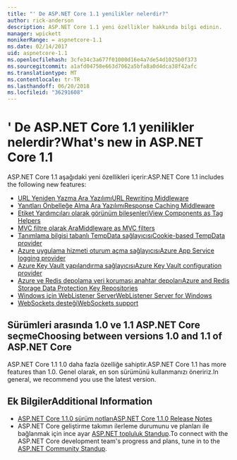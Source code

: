```yaml
---
title: "' De ASP.NET Core 1.1 yenilikler nelerdir?"
author: rick-anderson
description: ASP.NET Core 1.1 yeni özellikler hakkında bilgi edinin.
manager: wpickett
monikerRange: = aspnetcore-1.1
ms.date: 02/14/2017
uid: aspnetcore-1.1
ms.openlocfilehash: 3cfe34c3a677f01000d16e4a7de54d1025b0f373
ms.sourcegitcommit: a1afd04758e663d7062a5bfa8a0d4dca38f42afc
ms.translationtype: MT
ms.contentlocale: tr-TR
ms.lasthandoff: 06/20/2018
ms.locfileid: "36291608"
---
```

# <a name="whats-new-in-aspnet-core-11"></a><span data-ttu-id="8824a-103">' De ASP.NET Core 1.1 yenilikler nelerdir?</span><span class="sxs-lookup"><span data-stu-id="8824a-103">What's new in ASP.NET Core 1.1</span></span>

<span data-ttu-id="8824a-104">ASP.NET Core 1.1 aşağıdaki yeni özellikleri içerir:</span><span class="sxs-lookup"><span data-stu-id="8824a-104">ASP.NET Core 1.1 includes the following new features:</span></span>

- [<span data-ttu-id="8824a-105">URL Yeniden Yazma Ara Yazılımı</span><span class="sxs-lookup"><span data-stu-id="8824a-105">URL Rewriting Middleware</span></span>](xref:fundamentals/url-rewriting)
- [<span data-ttu-id="8824a-106">Yanıtları Önbelleğe Alma Ara Yazılımı</span><span class="sxs-lookup"><span data-stu-id="8824a-106">Response Caching Middleware</span></span>](xref:performance/caching/middleware)
- [<span data-ttu-id="8824a-107">Etiket Yardımcıları olarak görünüm bileşenleri</span><span class="sxs-lookup"><span data-stu-id="8824a-107">View Components as Tag Helpers</span></span>](xref:mvc/views/view-components#invoking-a-view-component-as-a-tag-helper)
- [<span data-ttu-id="8824a-108">MVC filtre olarak Ara</span><span class="sxs-lookup"><span data-stu-id="8824a-108">Middleware as MVC filters</span></span>](xref:mvc/controllers/filters#using-middleware-in-the-filter-pipeline)
- [<span data-ttu-id="8824a-109">Tanımlama bilgisi tabanlı TempData sağlayıcısı</span><span class="sxs-lookup"><span data-stu-id="8824a-109">Cookie-based TempData provider</span></span>](xref:fundamentals/app-state#tempdata)
- [<span data-ttu-id="8824a-110">Azure uygulama hizmeti oturum açma sağlayıcısı</span><span class="sxs-lookup"><span data-stu-id="8824a-110">Azure App Service logging provider</span></span>](xref:fundamentals/logging/index#azure-app-service-provider)
- [<span data-ttu-id="8824a-111">Azure Key Vault yapılandırma sağlayıcısı</span><span class="sxs-lookup"><span data-stu-id="8824a-111">Azure Key Vault configuration provider</span></span>](xref:security/key-vault-configuration)
- [<span data-ttu-id="8824a-112">Azure ve Redis depolama veri koruması anahtar depoları</span><span class="sxs-lookup"><span data-stu-id="8824a-112">Azure and Redis Storage Data Protection Key Repositories</span></span>](xref:security/data-protection/implementation/key-storage-providers#azure-and-redis)
- [<span data-ttu-id="8824a-113">Windows için WebListener Server</span><span class="sxs-lookup"><span data-stu-id="8824a-113">WebListener Server for Windows</span></span>](xref:fundamentals/servers/weblistener)
- [<span data-ttu-id="8824a-114">WebSockets desteği</span><span class="sxs-lookup"><span data-stu-id="8824a-114">WebSockets support</span></span>](xref:fundamentals/websockets)

## <a name="choosing-between-versions-10-and-11-of-aspnet-core"></a><span data-ttu-id="8824a-115">Sürümleri arasında 1.0 ve 1.1 ASP.NET Core seçme</span><span class="sxs-lookup"><span data-stu-id="8824a-115">Choosing between versions 1.0 and 1.1 of ASP.NET Core</span></span>

<span data-ttu-id="8824a-116">ASP.NET Core 1.1 1.0 daha fazla özelliğe sahiptir.</span><span class="sxs-lookup"><span data-stu-id="8824a-116">ASP.NET Core 1.1 has more features than 1.0.</span></span> <span data-ttu-id="8824a-117">Genel olarak, en son sürümünü kullanmanızı öneririz.</span><span class="sxs-lookup"><span data-stu-id="8824a-117">In general, we recommend you use the latest version.</span></span>

## <a name="additional-information"></a><span data-ttu-id="8824a-118">Ek Bilgiler</span><span class="sxs-lookup"><span data-stu-id="8824a-118">Additional Information</span></span>

- [<span data-ttu-id="8824a-119">ASP.NET Core 1.1.0 sürüm notları</span><span class="sxs-lookup"><span data-stu-id="8824a-119">ASP.NET Core 1.1.0 Release Notes</span></span>](https://github.com/aspnet/Home/releases/tag/1.1.0)
- <span data-ttu-id="8824a-120">ASP.NET Core geliştirme takımın ilerleme durumunu ve planları ile bağlanmak için ince ayar [ASP.NET topluluk Standup](https://live.asp.net/).</span><span class="sxs-lookup"><span data-stu-id="8824a-120">To connect with the ASP.NET Core development team's progress and plans, tune in to the [ASP.NET Community Standup](https://live.asp.net/).</span></span>
